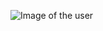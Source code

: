 ![Image of the user](https://icon2.cleanpng.com/20180824/owq/kisspng-vector-graphics-clip-art-image-drawing-cartoon-product-uploading-xelogix-5b8015457ca606.6567000415351207095106.jpg)
